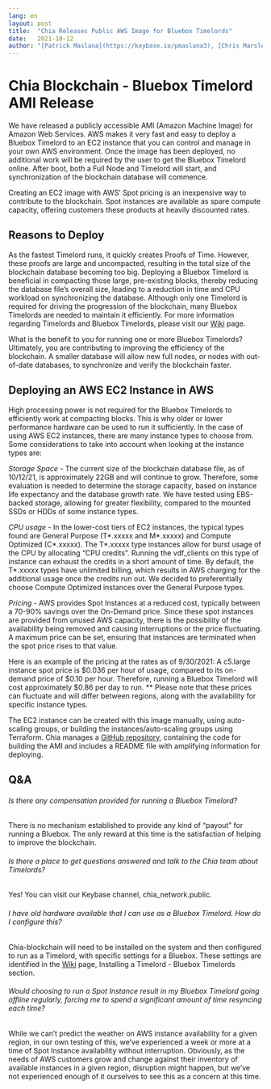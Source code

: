 ```yaml
---
lang: en
layout: post
title:  "Chia Releases Public AWS Image for Bluebox Timelords"
date:   2021-10-12
author: "[Patrick Maslana](https://keybase.io/pmaslana3), [Chris Marslender](https://keybase.io/cmmarslender), and [J. Eckert](https://twitter.com/sargonas)"
---
```


# Chia Blockchain - Bluebox Timelord AMI Release

We have released a publicly accessible AMI (Amazon Machine Image) for Amazon Web Services. AWS makes it very fast and
easy to deploy a Bluebox Timelord to an EC2 instance that you can control and manage in your own AWS environment. Once 
the image has been deployed, no additional work will be required by the user to get the Bluebox Timelord online. After 
boot, both a Full Node and Timelord will start, and synchronization of the blockchain database will commence.

Creating an EC2 image with AWS’ Spot pricing is an inexpensive way to contribute to the blockchain. Spot instances are 
available as spare compute capacity, offering customers these products at heavily discounted rates.

## Reasons to Deploy

As the fastest Timelord runs, it quickly creates Proofs of Time. However, these proofs are large and uncompacted, 
resulting in the total size of the blockchain database becoming too big. Deploying a 
Bluebox Timelord is beneficial in compacting those large, pre-existing blocks, thereby reducing the database file’s
overall size, leading to a reduction in time and CPU workload on synchronizing the database. Although only one Timelord 
is required for driving the progression of the blockchain, many Bluebox 
Timelords are needed to maintain it efficiently. For more information regarding Timelords and Bluebox Timelords, 
please visit our [Wiki](https://github.com/Chia-Network/chia-blockchain/wiki/Timelords) page. 

What is the benefit to you for running one or more Bluebox Timelords? Ultimately, you are contributing to improving the
efficiency of the blockchain. A smaller database will allow new full nodes, or nodes with out-of-date databases, to 
synchronize and verify the blockchain faster.

## Deploying an AWS EC2 Instance in AWS

High processing power is not required for the Bluebox Timelords to efficiently work at compacting blocks. This is why 
older or lower performance hardware can be used to run it sufficiently. In the case of using AWS EC2 instances, there
are many instance types to choose from. Some considerations to take into account when looking at the instance types 
are:

*Storage Space* - The current size of the blockchain database file, as of 10/12/21, is approximately 22GB and 
will continue to grow. Therefore, some evaluation is needed to determine the storage capacity, based on instance life 
expectancy and the database growth rate. We have tested using EBS-backed storage, allowing for greater flexibility, 
compared to the mounted SSDs or HDDs of some instance types.

*CPU usage* - In the lower-cost tiers of EC2 instances, the typical types found are General Purpose 
(T*.xxxxx and M*.xxxxx) and Compute Optimized (C*.xxxxx). The T*.xxxxx type instances allow for burst usage of the CPU 
by allocating “CPU credits”. Running the vdf_clients on this type of instance can exhaust the credits in a short 
amount of time. By default, the T*.xxxxx types have unlimited billing, which results in AWS charging for the 
additional usage once the credits run out. We decided to preferentially choose Compute Optimized instances over the
General Purpose types.

*Pricing* - AWS provides Spot Instances at a reduced cost, typically between a 70-90% savings over the On-Demand price.
Since these spot instances are provided from unused AWS capacity, there is the possibility of the availability being 
removed and causing interruptions or the price fluctuating. A maximum price can be set, ensuring that instances are 
terminated when the spot price rises to that value.


Here is an example of the pricing at the rates as of 9/30/2021:
A c5.large instance spot price is $0.036 per hour of usage, compared to
its on-demand price of $0.10 per hour. Therefore, running a Bluebox Timelord will cost approximately $0.86 per 
day to run.
** Please note that these prices can fluctuate and will differ between regions,
along with the availability for specific instance types.

The EC2 instance can be created with this image manually, using auto-scaling groups, or building the 
instances/auto-scaling groups using Terraform. Chia manages a [GitHub repository](https://github.com/Chia-Network/public_bluebox_image), containing the code for building the 
AMI and includes a README file with amplifying information for deploying.


## Q&A

###### *Is there any compensation provided for running a Bluebox Timelord?*

There is no mechanism established to provide any kind of “payout” for running a Bluebox. The only reward at this time 
is the satisfaction of helping to improve the blockchain.

###### *Is there a place to get questions answered and talk to the Chia team about Timelords?*

Yes! You can visit our Keybase channel, chia_network.public.

###### *I have old hardware available that I can use as a Bluebox Timelord. How do I configure this?*

Chia-blockchain will need to be installed on the system and then configured to run as a Timelord, with specific 
settings for a Bluebox. These settings are identified in the [Wiki](https://github.com/Chia-Network/chia-blockchain/wiki/Timelords) page, Installing a Timelord - Bluebox Timelords section.

###### *Would choosing to run a Spot Instance result in my Bluebox Timelord going offline regularly, forcing me to spend a significant amount of time resyncing each time?*

While we can’t predict the weather on AWS instance availability for a given region, in our own testing of this, we’ve
experienced a week or more at a time of Spot Instance availability without interruption. Obviously, as the needs of AWS customers grow and change against their inventory of available instances in a given region, disruption might happen, but we’ve not experienced enough of it ourselves to see this as a concern at this time.
